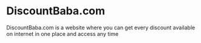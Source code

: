 # DiscountBaba.com
DiscountBaba.com is a website where you can get every discount available on internet in one place and access any time
